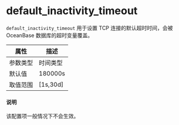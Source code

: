 # default_inactivity_timeout

`default_inactivity_timeout` 用于设置 TCP 连接的默认超时时间，会被 OceanBase 数据库的超时变量覆盖。

|  属性    | 描述     |
|----------|---------|
| 参数类型 |   时间类型      |
| 默认值   | 180000s     |
| 取值范围 | [1s,30d]  |

<main id="notice" type='explain'>
  <h4>说明</h4>
  <p>该配置项一般情况下不会生效。</p>
</main>

